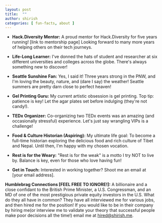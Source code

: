 ```yaml
---
layout: post
title:  ""
author: shirish
categories: [ fun-facts, about ]
---
```


* **Hack.Diversity Mentor:**  A proud mentor for Hack.Diversity for five years running!  [link to mentorship page]  Looking forward to many more years of helping others on their tech journeys.

* **Life-Long Learner:** I've donned the hats of student and researcher at six different universities and colleges across the globe. There's always something new to discover!

* **Seattle Sunshine Fan:**  Yes, I said it! Three years strong in the PNW, and I'm loving the beauty, nature, and (dare I say) the weather! Seattle summers are pretty darn close to perfect heaven!

* **Gel Printing Guru:**  My current artistic obsession is gel printing.  Top tip: patience is key!  Let the agar plates set before indulging (they're not candy!).

* **TEDx Organizer:**  Co-organizing two TEDx events was an amazing (and occasionally stressful) experience.  Let's just say wrangling VIPs is a challenge!

* **Food & Culture Historian (Aspiring):**  My ultimate life goal: To become a full-time historian exploring the delicious food and rich culture of Tibet and Nepal. Until then, I'm happy with my chosen vocation.

* **Rest is for the Weary:**  "Rest is for the weak" is a motto I try NOT to live by.  Balance is key, even for those who love having fun! 

* **Get in Touch:**  Interested in working together?  Shoot me an email at [your email address].

**Humblebrag Connections [FEEL FREE TO IGNORE!]:** A billionaire and a close confidant to the British Prime Minister, a U.S. Congressman, and an MD of one of the most prestigious private equity investors in the U.S. What do they all have in common? They have all interviewed me for various jobs, and then hired me for the position! If you would like to be in their company by hiring me(or interview me to validate your theory that successful people make poor decisions all the time!) email me at <a href="mailto:hired@shirish.me">hired@shirish.me</a>.